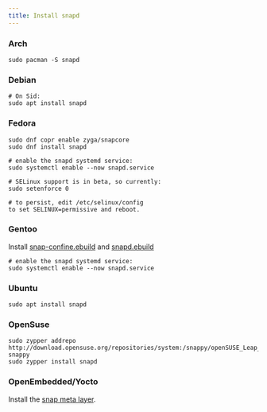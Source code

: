 ```yaml
---
title: Install snapd
---
```


### Arch

```
sudo pacman -S snapd
```

### Debian

```
# On Sid:
sudo apt install snapd
```

### Fedora

```
sudo dnf copr enable zyga/snapcore
sudo dnf install snapd

# enable the snapd systemd service:
sudo systemctl enable --now snapd.service

# SELinux support is in beta, so currently:
sudo setenforce 0

# to persist, edit /etc/selinux/config
to set SELINUX=permissive and reboot.
```

### Gentoo

Install [snap-confine.ebuild](https://github.com/zyga/snap-confine-gentoo) and [snapd.ebuild](https://github.com/zyga/snapd-gentoo)

```
# enable the snapd systemd service:
sudo systemctl enable --now snapd.service
```

### Ubuntu

```
sudo apt install snapd
```

### OpenSuse

```
sudo zypper addrepo http://download.opensuse.org/repositories/system:/snappy/openSUSE_Leap_42.2/ snappy
sudo zypper install snapd
```

### OpenEmbedded/Yocto

Install the [snap meta layer](https://github.com/morphis/meta-snappy/blob/master/README.md).
